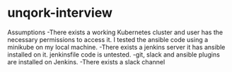 # unqork-interview
Assumptions
-There exists a working Kubernetes cluster and user has the necessary permissions to access it. I tested the ansible code using a minikube on my local machine.
-There exists a jenkins server it has ansible installed on it. jenkinsfile code is untested.
-git, slack and ansible plugins are installed on Jenkins.
-There exists a slack channel

